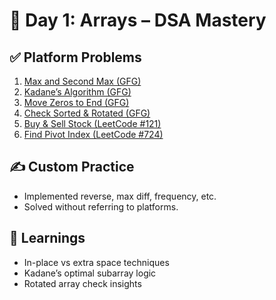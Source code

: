 # 📅 Day 1: Arrays – DSA Mastery

## ✅ Platform Problems

1. [Max and Second Max (GFG)](https://practice.geeksforgeeks.org/problems/max-and-second-max/1)
2. [Kadane’s Algorithm (GFG)](https://practice.geeksforgeeks.org/problems/kadanes-algorithm-1587115620/1)
3. [Move Zeros to End (GFG)](https://practice.geeksforgeeks.org/problems/move-all-zeroes-to-end-of-array0751/1)
4. [Check Sorted & Rotated (GFG)](https://practice.geeksforgeeks.org/problems/check-if-array-is-sorted-and-rotated-clockwise/1)
5. [Buy & Sell Stock (LeetCode #121)](https://leetcode.com/problems/best-time-to-buy-and-sell-stock/)
6. [Find Pivot Index (LeetCode #724)](https://leetcode.com/problems/find-pivot-index/)

## ✍️ Custom Practice

- Implemented reverse, max diff, frequency, etc.
- Solved without referring to platforms.

## 💬 Learnings

- In-place vs extra space techniques
- Kadane’s optimal subarray logic
- Rotated array check insights


